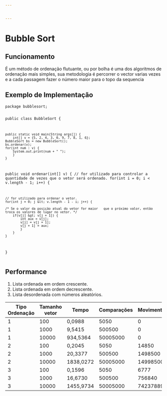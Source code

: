 ```yaml
---


---
```


<h1>Bubble Sort</h1>
<h2 id="funcionamento">Funcionamento</h2>
<p>É um método de ordenação flutuante, ou por bolha é uma dos algoritmos de ordenação mais simples, sua metodologia é percorrer o vector varias vezes e a cada passagem fazer o número maior para o topo da sequencia</p>
<h2 id="exemplo-de-implementação">Exemplo de Implementação</h2>
<pre><code>package bubblesort;

public class BubbleSort {

	public static void main(String args[]) {
		int[] v = {5, 2, 4, 3, 0, 9, 7, 8, 1, 6};
	BubbleSort bs = new BubbleSort();
	bs.ordenar(v);
	for(int num : v) {
		System.out.print(num + " ");
		}
	}

public void ordenar(int[] v) {
	// for utilizado para controlar a quantidade de vezes que o vetor será ordenado.
		for(int i = 0; i &lt; v.length - 1; i++) {

	// for utilizado para ordenar o vetor.
	for(int j = 0; j &lt; v.length - 1 - i; j++) {

	/* Se o valor da posição atual do vetor for maior	que o próximo valor, então troca os valores de lugar no vetor. */
		if(v[j] &gt; v[j + 1]) {
			int aux = v[j];
			v[j] = v[j + 1];
			v[j + 1] = aux;
			}
		}
	}
}
</code></pre>
<h2 id="performance">Performance</h2>
<ol>
<li>Lista ordenada em ordem crescente.</li>
<li>Lista ordenada em ordem decrescente.</li>
<li>Lista desordenada com números aleatórios.</li>
</ol>

<table>
<thead>
<tr>
<th>Tipo Ordenação</th>
<th>Tamanho vetor</th>
<th>Tempo</th>
<th>Comparações</th>
<th>Movimentações</th>
</tr>
</thead>
<tbody>
<tr>
<td>1</td>
<td>100</td>
<td>0,0988</td>
<td>5050</td>
<td>0</td>
</tr>
<tr>
<td>1</td>
<td>1000</td>
<td>9,5415</td>
<td>500500</td>
<td>0</td>
</tr>
<tr>
<td>1</td>
<td>10000</td>
<td>934,5364</td>
<td>50005000</td>
<td>0</td>
</tr>
<tr>
<td>2</td>
<td>100</td>
<td>0,2045</td>
<td>5050</td>
<td>14850</td>
</tr>
<tr>
<td>2</td>
<td>1000</td>
<td>20,3377</td>
<td>500500</td>
<td>1498500</td>
</tr>
<tr>
<td>2</td>
<td>10000</td>
<td>1838,0272</td>
<td>50005000</td>
<td>149985000</td>
</tr>
<tr>
<td>3</td>
<td>100</td>
<td>0,1596</td>
<td>5050</td>
<td>6777</td>
</tr>
<tr>
<td>3</td>
<td>1000</td>
<td>16,6730</td>
<td>500500</td>
<td>756840</td>
</tr>
<tr>
<td>3</td>
<td>10000</td>
<td>1455,9734</td>
<td>50005000</td>
<td>74237889</td>
</tr>
</tbody>
</table>
